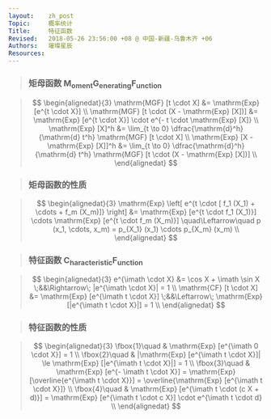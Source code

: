 ```yaml
---
layout:    zh_post
Topic:     概率统计
Title:     特征函数
Revised:   2018-05-26 23:56:00 +08 @ 中国-新疆-乌鲁木齐 +06
Authors:   璀璨星辰
Resources:
---
```


> ### 矩母函数 $\mathrm{M_{oment} G_{enerating} F_{unction}}$

> $$
> \begin{alignedat}{3}
>                      \mathrm{MGF} [t \cdot X] &= \mathrm{Exp} [e^{t \cdot X}] \\
> \mathrm{MGF} [t \cdot (X - \mathrm{Exp} [X])] &= \mathrm{Exp} [e^{t \cdot X}] \cdot e^{- t \cdot \mathrm{Exp} [X]} \\
>                            \mathrm{Exp} [X]^h &= \lim_{t \to 0} \dfrac{\mathrm{d}^h}{\mathrm{d} t^h} \mathrm{MGF} [t \cdot X] \\
>         \mathrm{Exp} [X - \mathrm{Exp} [X]]^h &= \lim_{t \to 0} \dfrac{\mathrm{d}^h}{\mathrm{d} t^h} \mathrm{MGF} [t \cdot (X - \mathrm{Exp} [X])] \\
> \end{alignedat}
> $$
>

> ### 矩母函数的性质

> $$
> \begin{alignedat}{3}
> \mathrm{Exp} \left[ e^{t \cdot [ f_1 (X_1) + \cdots + f_m (X_m)]} \right] &= \mathrm{Exp} [e^{t \cdot f_1 (X_1)}] \cdots \mathrm{Exp} [e^{t \cdot f_m (X_m)}] \quad\Leftarrow\quad p (x_1, \cdots, x_m) = p_{X_1} (x_1) \cdots p_{X_m} (x_m) \\
> \end{alignedat}
> $$
>

> ### 特征函数 $\mathrm{C_{haracteristic} F_{unction}}$

> $$
> \begin{alignedat}{3}
>        e^{\imath \cdot X} &= \cos X + \imath \sin X              \;&&\Rightarrow\; |e^{\imath \cdot X}| = 1  \\
>   \mathrm{CF} [t \cdot X] &= \mathrm{Exp} [e^{\imath t \cdot X}] \;&&\Leftarrow\; \mathrm{Exp} [|e^{\imath t \cdot X}|] = 1 \\
> \end{alignedat}
> $$
>

> ### 特征函数的性质

> $$
> \begin{alignedat}{3}
> \fbox{1}\quad & \mathrm{Exp} [e^{\imath 0 \cdot X}] = 1 \\
> \fbox{2}\quad & |\mathrm{Exp} [e^{\imath t \cdot X}]| \le \mathrm{Exp} [|e^{\imath t \cdot X}|] = 1 \\
> \fbox{3}\quad & \mathrm{Exp} [e^{- \imath t \cdot X}] = \mathrm{Exp} [\overline{e^{\imath t \cdot X}}] = \overline{\mathrm{Exp} [e^{\imath t \cdot X}]} \\
> \fbox{4}\quad & \mathrm{Exp} [e^{\imath t \cdot (c X + d)}] = \mathrm{Exp} [e^{\imath t \cdot c X}] \cdot e^{\imath t \cdot  d} \\
> \end{alignedat}
> $$
>